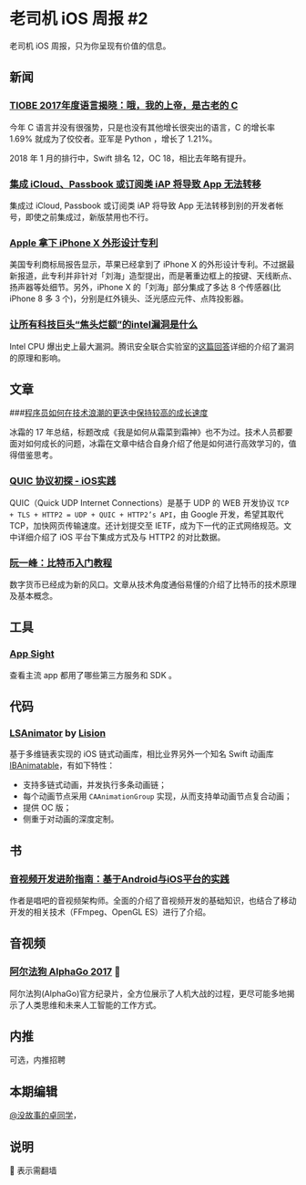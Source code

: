 # 老司机 iOS 周报 #2

老司机 iOS 周报，只为你呈现有价值的信息。

## 新闻

### [TIOBE 2017年度语言揭晓：哦，我的上帝，是古老的 C](https://www.tiobe.com/tiobe-index/)

今年 C 语言并没有很强势，只是也没有其他增长很突出的语言，C 的增长率 1.69% 就成为了佼佼者。亚军是 Python ，增长了 1.21%。

2018 年 1 月的排行中，Swift 排名 12，OC 18，相比去年略有提升。

### [集成 iCloud、Passbook 或订阅类 iAP 将导致 App 无法转移](https://developer.apple.com/library/content/documentation/LanguagesUtilities/Conceptual/iTunesConnect_Guide/Chapters/TransferringAndDeletingApps.html)

集成过 iCloud, Passbook 或订阅类 iAP 将导致 App 无法转移到别的开发者帐号，即使之前集成过，新版禁用也不行。

### [Apple 拿下 iPhone X 外形设计专利](http://www.patentlyapple.com/patently-apple/2018/01/apple-wins-patent-for-iphone-x-design-and-carplay-with-turn-by-turn-navigation.html)

美国专利商标局报告显示，苹果已经拿到了 iPhone X 的外形设计专利。不过据最新报道，此专利并非针对「刘海」造型提出，而是著重边框上的按键、天线断点、扬声器等处细节。另外，iPhone X 的「刘海」部分集成了多达 8 个传感器(比 iPhone 8 多 3 个)，分别是红外镜头、泛光感应元件、点阵投影器。

### [让所有科技巨头“焦头烂额”的intel漏洞是什么](https://zhuanlan.zhihu.com/p/32679604)

Intel CPU 爆出史上最大漏洞。腾讯安全联合实验室的[这篇回答](https://www.zhihu.com/question/265012502/answer/290018306)详细的介绍了漏洞的原理和影响。

## 文章

###[程序员如何在技术浪潮的更迭中保持较高的成长速度 ](https://juejin.im/post/5a4e296e51882573315c2917)

冰霜的 17 年总结，标题改成《我是如何从霜菜到霜神》也不为过。技术人员都要面对如何成长的问题，冰霜在文章中结合自身介绍了他是如何进行高效学习的，值得借鉴思考。

### [QUIC 协议初探 - iOS实践](https://mp.weixin.qq.com/s/NbewZ1NU49qSjIcdFrpotw)

QUIC（Quick UDP Internet Connections）是基于 UDP 的 WEB 开发协议 `TCP + TLS + HTTP2 = UDP + QUIC + HTTP2’s API`，由 Google 开发，希望其取代 TCP，加快网页传输速度。还计划提交至 IETF，成为下一代的正式网络规范。文中详细介绍了 iOS 平台下集成方式及与 HTTP2 的对比数据。

### [阮一峰：比特币入门教程](http://www.ruanyifeng.com/blog/2018/01/bitcoin-tutorial.html)

数字货币已经成为新的风口。文章从技术角度通俗易懂的介绍了比特币的技术原理及基本概念。

## 工具

### [App Sight](https://www.appsight.io)

查看主流 app 都用了哪些第三方服务和 SDK 。

## 代码

### [LSAnimator](https://github.com/Lision/LSAnimator) by [Lision](https://weibo.com/u/5071795354)

基于多维链表实现的 iOS 链式动画库，相比业界另外一个知名 Swift 动画库 [IBAnimatable](https://github.com/IBAnimatable/IBAnimatable)，有如下特性：

- 支持多链式动画，并发执行多条动画链；
- 每个动画节点采用 `CAAnimationGroup` 实现，从而支持单动画节点复合动画；
- 提供 OC 版；
- 侧重于对动画的深度定制。

## 书

### [音视频开发进阶指南：基于Android与iOS平台的实践](https://www.amazon.cn/gp/product/B078PFKS38)

作者是唱吧的音视频架构师。全面的介绍了音视频开发的基础知识，也结合了移动开发的相关技术（FFmpeg、OpenGL ES）进行了介绍。

## 音视频

### [阿尔法狗 AlphaGo 2017](https://www.youtube.com/watch?v=9UewW8sF4gs) 🚧 

阿尔法狗(AlphaGo)官方纪录片，全方位展示了人机大战的过程，更尽可能多地揭示了人类思维和未来人工智能的工作方式。

## 内推

可选，内推招聘

## 本期编辑

[@没故事的卓同学](https://weibo.com/1926303682/profile)，

## 说明

🚧 表示需翻墙
